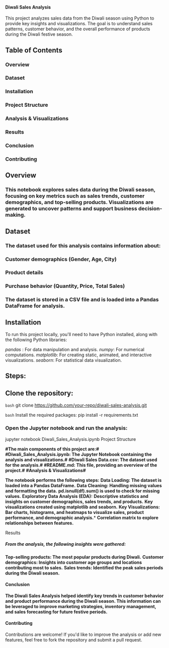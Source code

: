 #### **Diwali Sales Analysis**
This project analyzes sales data from the Diwali season using Python to provide key insights and visualizations. The goal is to understand sales patterns, customer behavior, and the overall performance of products during the Diwali festive season.

## Table of Contents
### Overview
### Dataset
### Installation
### Project Structure
### Analysis & Visualizations
### Results
### Conclusion
### Contributing


## Overview
### This notebook explores sales data during the Diwali season, focusing on key metrics such as sales trends, customer demographics, and top-selling products. Visualizations are generated to uncover patterns and support business decision-making.

## Dataset
### The dataset used for this analysis contains information about:

### Customer demographics (Gender, Age, City)
### Product details
### Purchase behavior (Quantity, Price, Total Sales)
### The dataset is stored in a CSV file and is loaded into a Pandas DataFrame for analysis.

## Installation
To run this project locally, you'll need to have Python installed, along with the following Python libraries:

*pandas* : For data manipulation and analysis.
*numpy*: For numerical computations.
*matplotlib*: For creating static, animated, and interactive visualizations.
*seaborn*: For statistical data visualization.

## Steps:
## Clone the repository:
`bash`
git clone https://github.com/your-repo/diwali-sales-analysis.git

`bash`
Install the required packages:
pip install -r requirements.txt


### Open the Jupyter notebook and run the analysis:
jupyter notebook Diwali_Sales_Analysis.ipynb
Project Structure

**#The main components of this project are:#**
**#Diwali_Sales_Analysis.ipynb: The Jupyter Notebook containing the analysis and visualizations.#**
**#Diwali Sales Data.csv: The dataset used for the analysis.#**
**#README.md: This file, providing an overview of the project.#**
**#Analysis & Visualizations#**

**The notebook performs the following steps:**
**Data Loading: The dataset is loaded into a Pandas DataFrame.**
**Data Cleaning: Handling missing values and formatting the data.**
**pd.isnull(df).sum() is used to check for missing values.**
**Exploratory Data Analysis (EDA):**
**Descriptive statistics and insights on customer demographics, sales trends, and products.**
**Key visualizations created using matplotlib and seaborn.**
**Key Visualizations:**
**Bar charts, histograms, and heatmaps to visualize sales, product performance, and demographic analysis.***
**Correlation matrix to explore relationships between features.**

Results
##### From the analysis, the following insights were gathered:
**Top-selling products: The most popular products during Diwali.**
**Customer demographics: Insights into customer age groups and locations contributing most to sales.**
**Sales trends: Identified the peak sales periods during the Diwali season.**

#### Conclusion
**The Diwali Sales Analysis helped identify key trends in customer behavior and product performance during the Diwali season. This information can be leveraged to improve marketing strategies, inventory management, and sales forecasting for future festive periods.**

#### Contributing
Contributions are welcome! If you'd like to improve the analysis or add new features, feel free to fork the repository and submit a pull request.